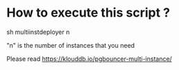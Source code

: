 # How to execute this script ?

sh multiinstdeployer n 
  
  "n" is the number of instances that you need 
  
  
  
  Please read https://klouddb.io/pgbouncer-multi-instance/
